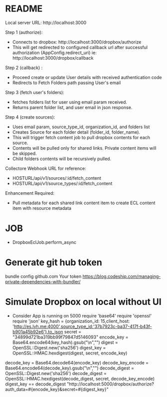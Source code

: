 # README

Local server URL: http://localhost:3000

Step 1 (authorize):
- Connects to dropbox: http://localhost:3000/dropbox/authorize
- This will get redirected to configured callback url after successful authorization (AppConfig.redirect_uri) ie: http://localhost:3000/dropbox/callback

Step 2 (callback) :
- Proceed create or update User details with received authentication code
- Redirects to Fetch Folders path passing User's email

Step 3 (fetch user's folders):
- fetches folders list for user using email param received.
- Returns parent folder list, and user email in json response.

Step 4 (create sources):
- Uses email param, source_type_id, organization_id, and folders list
- Creates Source for each folder detail (folder_id, folder_name).
- This will trigger fetch content job to pull dropbox contents for each source.
- Contents will be pulled only for shared links. Private content items will be skipped.
- Child folders contents will be recursively pulled.

Collectore Webhook URL for reference:
- HOSTURL/api/v1/sources/:id/fetch_content
- HOSTURL/api/v1/source_types/:id/fetch_content

Enhancement Required:
- Pull metadata for each shared link content item to create ECL content item
  with resource metadata

# JOB
- DropboxEclJob.perform_async

# Generate git hub token 
bundle config github.com Your token
https://blog.codeship.com/managing-private-dependencies-with-bundler/

# Simulate Dropbox on local without UI
  - Consider App is running on 5000
  require 'base64'
  require 'openssl'
  require 'json'
  key_hash = {organization_id: 15,client_host: 'http://es.lvh.me:4000',source_type_id:'37b7923c-ba37-417f-b43f-b901a45b92e6'}.to_json
  secret = "34899d721ba319bb99f79847d5146093"
  encode_key = Base64.encode64(key_hash).gsub("\n","")
  digest  = OpenSSL::Digest.new('sha256')
  digest_key =  OpenSSL::HMAC.hexdigest(digest, secret, encode_key)

  decode_key = Base64.decode64(encode_key)
  decode_key_encode =  Base64.encode64(decode_key).gsub("\n","")
  decode_digest  = OpenSSL::Digest.new('sha256')
  decode_digest =  OpenSSL::HMAC.hexdigest(decode_digest, secret, decode_key_encode)
digest_key == decode_digest
 "http://localhost:5000/dropbox/authorize?auth_data=#{encode_key}&secret=#{digest_key}"